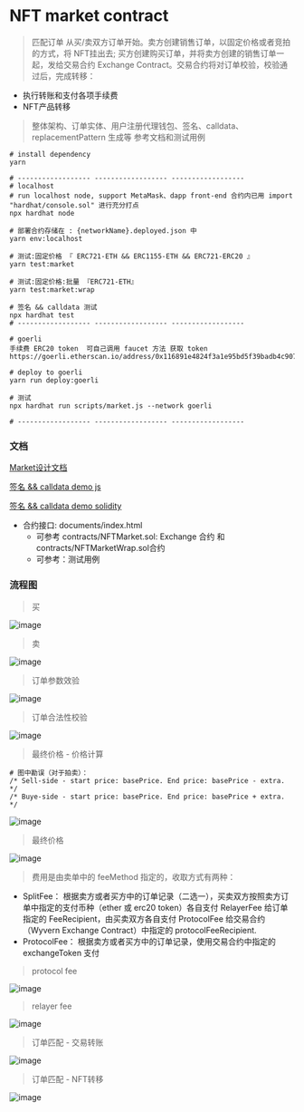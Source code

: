 # NFT market contract

> 匹配订单 从买/卖双方订单开始。卖方创建销售订单，以固定价格或者竞拍的方式，将 NFT挂出去; 买方创建购买订单，并将卖方创建的销售订单一起，发给交易合约 Exchange Contract。交易合约将对订单校验，校验通过后，完成转移：
* 执行转账和支付各项手续费
* NFT产品转移

> 整体架构、订单实体、用户注册代理钱包、签名、calldata、replacementPattern 生成等 参考文档和测试用例
 
```
# install dependency
yarn

# ------------------ ------------------ ------------------ 
# localhost
# run localhost node, support MetaMask、dapp front-end 合约内已用 import "hardhat/console.sol" 进行充分打点 
npx hardhat node

# 部署合约存储在 : {networkName}.deployed.json 中
yarn env:localhost

# 测试:固定价格 『 ERC721-ETH && ERC1155-ETH && ERC721-ERC20 』
yarn test:market

# 测试:固定价格:批量 『ERC721-ETH』 
yarn test:market:wrap

# 签名 && calldata 测试
npx hardhat test
# ------------------ ------------------ ------------------ 

# goerli
手续费 ERC20 token  可自己调用 faucet 方法 获取 token
https://goerli.etherscan.io/address/0x116891e4824f3a1e95bd5f39badb4c907dc56592#code

# deploy to goerli
yarn run deploy:goerli

# 测试
npx hardhat run scripts/market.js --network goerli

# ------------------ ------------------ ------------------ 

```

### 文档

   [Market设计文档](https://github.com/hoseadevops/edec-nft-market/blob/main/docs/Market%E8%AE%BE%E8%AE%A1%E6%96%87%E6%A1%A3.pdf)

   [签名 && calldata demo  js](https://github.com/hoseadevops/edec-nft-market/blob/main/test/verify.js)

   [签名 && calldata demo  solidity](https://github.com/hoseadevops/edec-nft-market/blob/main/contracts/Verify.sol)

   * 合约接口: documents/index.html
       * 可参考 contracts/NFTMarket.sol: Exchange 合约  和  contracts/NFTMarketWrap.sol合约 
       * 可参考：测试用例

### 流程图

> 买

![image](docs/images/seller.avif)

> 卖

![image](docs/images/buyer.avif)

> 订单参数效验

![image](docs/images/wyvern-exchange-order-params-check.png)

> 订单合法性校验

![image](docs/images/wyvern-exchange-order-check.png)

> 最终价格 - 价格计算

```
# 图中勘误（对于拍卖）：
/* Sell-side - start price: basePrice. End price: basePrice - extra. */
/* Buye-side - start price: basePrice. End price: basePrice + extra. */
```
![image](docs/images/wyvern-exchange-order-price.png)

> 最终价格

![image](docs/images/wyvern-exchange-order-final-price.png)


> 费用是由卖单中的 feeMethod 指定的，收取方式有两种：

* SplitFee： 根据卖方或者买方中的订单记录（二选一），买卖双方按照卖方订单中指定的支付币种（ether 或 erc20 token）各自支付 RelayerFee 给订单指定的 FeeRecipient，由买卖双方各自支付 ProtocolFee 给交易合约（Wyvern Exchange Contract）中指定的 protocolFeeRecipient.
* ProtocolFee： 根据卖方或者买方中的订单记录，使用交易合约中指定的 exchangeToken 支付

> protocol fee

![image](docs/images/wyvern-exchange-protocol-fee.png)

> relayer fee

![image](docs/images/wyvern-exchange-relayer-fee.png)


> 订单匹配 - 交易转账
 
![image](docs/images/wyvern-exchange-pay.png)


> 订单匹配 - NFT转移

![image](docs/images/wyvern-exchange-match.png)

    
